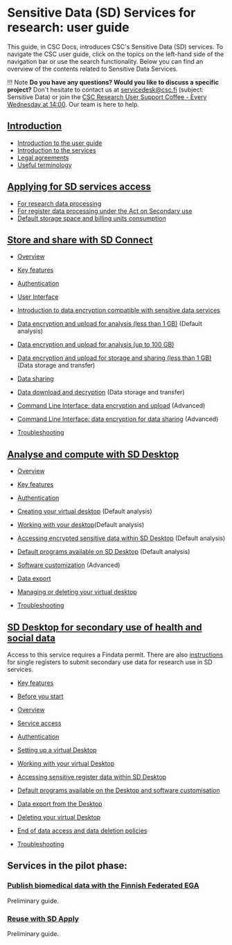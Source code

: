 # Sensitive Data (SD) Services for research: user guide

This guide, in CSC Docs, introduces CSC's Sensitive Data (SD) services. To navigate the CSC user guide, click on the topics on the left-hand side of the navigation bar or use the search functionality. Below you can find an overview of the contents related to Sensitive Data Services.

!!! Note
    **Do you have any questions? Would you like to discuss a specific project?** Don't hesitate to contact us at servicedesk@csc.fi (subject: Sensitive Data) or join the [CSC Research User Support Coffee - Every Wednesday at 14:00](https://ssl.eventilla.com/usersupportcoffee). Our team is here to help.


## [Introduction](./intro.md)
  * [Introduction to the user guide](./intro.md#introduction-to-the-user-guide)
  * [Introduction to the services](./intro.md#introduction-to-the-services)
  * [Legal agreements](./intro.md#legal-agreements)
  * [Useful terminology](./intro.md#useful-terminology)


## [Applying for SD services access](./accessing-sd-services.md)

* [For research data processing](./accessing-sd-services.md#processing-sensitive-research-data)
* [For register data processing under the Act on Secondary use](./accessing-sd-services.md#processing-register-data-under-the-act-of-secondary-use)
* [Default storage space and billing units consumption](.sensitive-data/accessing-sd-services.md#default-storage-space-and-billing-units-consumption)

  
## [Store and share with SD Connect](./sd_connect.md)
   
   * [Overview](./sd_connect.md#overview)

  * [Key features](./sd_connect.md)
  
  * [Authentication](./sd_connect.md#authentication)

  * [User Interface](./sd_connect.md#user-interface)
  
  * [Introduction to data encryption compatible with sensitive data services](./sd_connect.md#introduction-to-data-encryption-compatible-with-sensitive-data-services)
 
 * [Data encryption and upload for analysis (less than 1 GB)](./sd_connect.md#sensitive-data-encryption-and-upload-for-analysis-less-than-1-gb) (Default analysis)

* [Data encryption and upload for analysis (up to 100 GB)](./sd_connect.md#sensitive-data-encryption-and-upload-for-analysis-up-to-100-gb)
 
* [Data encryption and upload for storage and sharing (less than 1 GB)](./sd_connect.md#sensitive-data-encryption-and-upload-for-storage-and-sharing-less-than-1-gb) (Data storage and transfer)
 

 * [Data sharing](./sd_connect.md#data-sharing) 
 
 * [Data download and decryption](./sd_connect.md#data-download-and-decryption) (Data storage and transfer)
 
 * [Command Line Interface: data encryption and upload](./sd_connect.md#command-line-interface-data-encryption-and-upload) (Advanced)
 
 
 * [Command Line Interface: data encryption for data sharing](./sd_connect.md#command-line-interface-encryption-for-data-sharing) (Advanced)
 
 * [Troubleshooting](./sd_connect.md#troubleshooting)


  
 

  

## [Analyse and compute with SD Desktop](./sd_desktop.md)

  * [Overview](./sd_desktop.md#overview) 

  * [Key features](./sd_desktop.md)
  
  * [Authentication](./sd_desktop.md#authentication) 

  * [Creating your virtual desktop](./sd_desktop.md#creating-your-virtual-desktop) (Default analysis)

  * [Working with your desktop](./sd_desktop.md#working-with-your-virtual-desktop)(Default analysis)
  
  * [Accessing encrypted sensitive data within SD Desktop](./sd_desktop.md#accessing-encrypted-sensitive-data-within-sd-desktop) (Default analysis)

  * [Default programs available on SD Desktop](./sd_desktop.md#default-programs-available-on-sd-desktop) (Default analysis)
  
  * [Software customization](./sd_desktop.md#software-customisation) (Advanced)

  * [Data export](./sd_desktop.md#data-export-from-sd-desktop)

  * [Managing or deleting your virtual desktop](./sd_desktop.md#deleting-your-virtual-desktop)
  
  * [Troubleshooting](./sd_desktop.md#troubleshooting)
  
  
## [SD Desktop for secondary use of health and social data](./sd-desktop-audited.md)
Access to this service requires a Findata permit. There are also [instructions](./single-register-submission.md) for single registers to submit secondary use data for research use in SD services.
  
  * [Key features](./sd-desktop-audited.md#key-features)

  * [Before you start](./sd-desktop-audited.md#before-you-start) 
  
  * [Overview](./sd-desktop-audited.md#overview) 
 
  * [Service access](./sd-desktop-audited.md#service-access)  
  
  * [Authentication](./sd-desktop-audited.md#authentication) 

  * [Setting up a virtual Desktop](./sd-desktop-audited.md#setting-up-a-virtual-desktop) 

  * [Working with your virtual Desktop](./sd-desktop-audited.md#working-with-your-virtual-desktop)

  * [Accessing sensitive register data within SD Desktop](./sd-desktop-audited.md#accessing-sensitive-register-data-within-sd-desktop)

  * [Default programs available on the Desktop and software customisation](./sd-desktop-audited.md#default-programs-available-on-the-desktop-and-software-customisation)

  * [Data export from the Desktop](./sd-desktop-audited.md#data-export-from-the-desktop)
  
  * [Deleting your virtual Desktop](./sd-desktop-audited.md#deleting-your-virtual-desktop)

  * [End of data access and data deletion policies](./sd-desktop-audited.md#end-of-data-access-and-data-deletion-policies)
  
  * [Troubleshooting](./sd-desktop-audited.md#troubleshooting)
  

## **Services in the pilot phase:**

  
### [Publish biomedical data with the Finnish Federated EGA](./federatedega.md)
Preliminary guide.
 
  
### [Reuse with SD Apply](./sd-apply.md)
Preliminary guide. 
 
